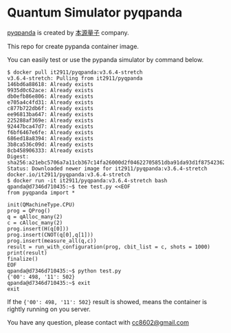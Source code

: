 # Quantum Simulator pyqpanda

[pyqpanda](https://github.com/OriginQ/QPanda-2) is created by [本源量子](http://www.originqc.com.cn/) company.

This repo for create pypanda container image.

You can easily test or use the pypanda simulator by command below.
```
$ docker pull it2911/pyqpanda:v3.6.4-stretch
v3.6.4-stretch: Pulling from it2911/pyqpanda
146bd6a88618: Already exists 
9935d0c62ace: Already exists 
db0efb86e806: Already exists 
e705a4c4fd31: Already exists 
c877b722db6f: Already exists 
ee96813ba647: Already exists 
225288af369e: Already exists 
92447bca47d7: Already exists 
f6bf6467e6fe: Already exists 
686ed18a8394: Already exists 
3b8ca536c09d: Already exists 
8cb458906333: Already exists 
Digest: sha256:a21ebc5706a7a11cb367c14fa26000d2f04622705851dba91da93d1f87542362
Status: Downloaded newer image for it2911/pyqpanda:v3.6.4-stretch
docker.io/it2911/pyqpanda:v3.6.4-stretch
$ docker run -it it2911/pyqpanda:v3.6.4-stretch bash
qpanda@d7346d710435:~$ tee test.py <<EOF
from pyqpanda import *

init(QMachineType.CPU)
prog = QProg()
q = qAlloc_many(2)
c = cAlloc_many(2)
prog.insert(H(q[0]))
prog.insert(CNOT(q[0],q[1]))
prog.insert(measure_all(q,c))
result = run_with_configuration(prog, cbit_list = c, shots = 1000)
print(result)
finalize()
EOF
qpanda@d7346d710435:~$ python test.py 
{'00': 498, '11': 502}
qpanda@d7346d710435:~$ exit
exit
``` 

If the `{'00': 498, '11': 502}` result is showed, means the container is rightly running on you server.

You have any question, please contact with cc8602@gmail.com